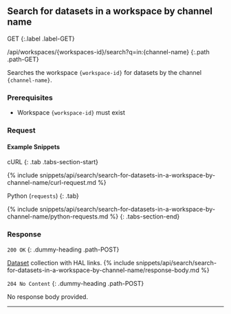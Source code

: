 ## Search for datasets in a workspace by channel name

GET
{:.label .label-GET}

/api/workspaces/{workspaces-id}/search?q=in:{channel-name}
{:.path .path-GET}

Searches the workspace `{workspace-id}` for datasets by the channel `{channel-name}`.

### Prerequisites
- Workspace `{workspace-id}` must exist

### Request
#### Example Snippets
cURL
{: .tab .tabs-section-start}

{% include snippets/api/search/search-for-datasets-in-a-workspace-by-channel-name/curl-request.md %}

Python (`requests`)
{: .tab}

{% include snippets/api/search/search-for-datasets-in-a-workspace-by-channel-name/python-requests.md %}
{: .tabs-section-end}

### Response
`200 OK`
{: .dummy-heading .path-POST}

[Dataset](datasets#dataset) collection with HAL links.
{% include snippets/api/search/search-for-datasets-in-a-workspace-by-channel-name/response-body.md %}

`204 No Content`
{: .dummy-heading .path-POST}

No response body provided.

---
